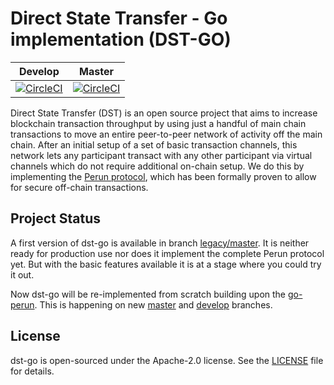 # Direct State Transfer - Go implementation (DST-GO)

| Develop | Master |
| :----: | :-----: |
| [![CircleCI](https://circleci.com/gh/direct-state-transfer/dst-go/tree/develop.svg?style=shield)](https://circleci.com/gh/direct-state-transfer/dst-go/tree/develop) | [![CircleCI](https://circleci.com/gh/direct-state-transfer/dst-go/tree/master.svg?style=shield)](https://circleci.com/gh/direct-state-transfer/dst-go/tree/master) |

Direct State Transfer (DST) is an open source project that aims to
increase blockchain transaction throughput by using just a handful of
main chain transactions to move an entire peer-to-peer network of
activity off the main chain.  After an initial setup of a set of basic
transaction channels, this network lets any participant transact with
any other participant via virtual channels which do not require
additional on-chain setup.  We do this by implementing the [Perun
protocol](https://perun.network/), which has been formally proven to
allow for secure off-chain transactions.


## Project Status

A first version of dst-go is available in branch
[legacy/master](https://github.com/direct-state-transfer/dst-go/tree/legacy/master).
It is neither ready for production use nor does it implement the complete
Perun protocol yet. But with the basic features available it is at a stage
where you could try it out.

Now dst-go will be re-implemented from scratch building upon the
[go-perun](https://github.com/direct-state-transfer/go-perun). This is
happening on new
[master](https://github.com/direct-state-transfer/dst-go/tree/master) and
[develop](https://github.com/direct-state-transfer/dst-go/tree/develop)
branches.


## License

dst-go is open-sourced under the Apache-2.0 license. See the
[LICENSE](LICENSE) file for details.
